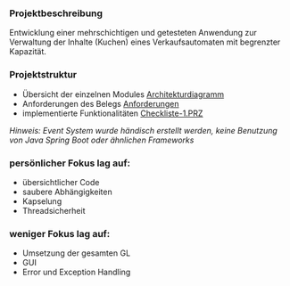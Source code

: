 
### Projektbeschreibung

Entwicklung einer mehrschichtigen und getesteten Anwendung zur Verwaltung der Inhalte (Kuchen) eines Verkaufsautomaten mit begrenzter Kapazität.

### Projektstruktur
- Übersicht der einzelnen Modules [Architekturdiagramm](Architekturdiagramm.jpeg)
- Anforderungen des Belegs [Anforderungen](Beleg.PZR1.pdf)
- implementierte Funktionalitäten [Checkliste-1.PRZ](Checklist.PZR1.md)
  
_Hinweis: Event System wurde händisch erstellt werden, keine Benutzung von Java Spring Boot oder ähnlichen Frameworks_

### persönlicher Fokus lag auf: 
- übersichtlicher Code
- saubere Abhängigkeiten
- Kapselung
- Threadsicherheit

### weniger Fokus lag auf:
- Umsetzung der gesamten GL
- GUI
- Error und Exception Handling
